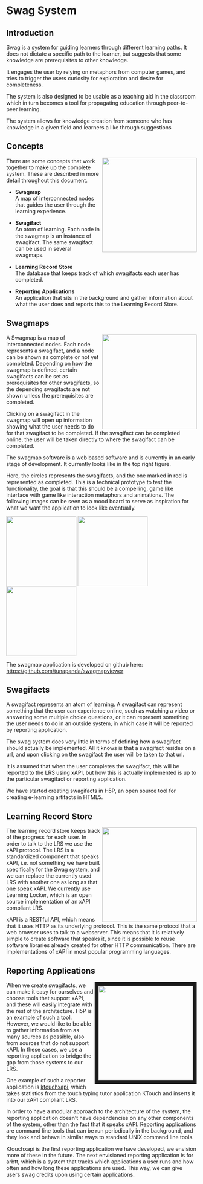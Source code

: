 Swag System
=========================

Introduction
------------

Swag is a system for guiding learners through different learning paths. It does not dictate a specific path to the learner, 
but suggests that some knowledge are prerequisites to other knowledge. 

It engages the user by relying on metaphors from 
computer games, and tries to trigger the users curiosity for exploration and desire for completeness.

The system is also designed to be usable as a teaching aid in the classroom which in turn becomes a tool for propagating education through peer-to-peer learning.  

The system allows for knowledge creation from someone who has knowledge in a given field and learners a like through suggestions 

Concepts
--------

<img align="right" width="250" src="https://raw.github.com/tunapanda/swag/master/doc/swag_system_diagram.png" />

There are some concepts that work together to make up the complete system. These are described in more detail throughout this document.

* __Swagmap__  
  A map of interconnected nodes that guides the user through the learning experience.
 
* __Swagifact__  
  An atom of learning. Each node in the swagmap is an instance of swagifact. The same swagifact can be used in several
  swagmaps.

* __Learning Record Store__  
  The database that keeps track of which swagifacts each user has completed.

* __Reporting Applications__  
  An application that sits in the background and gather information about what the user does and reports this to the
  Learning Record Store.

Swagmaps
--------

<img align="right" width="250" src="https://raw.github.com/tunapanda/swag/master/doc/swagmapviewer_screenshot.png" />

A Swagmap is a map of interconnected nodes. Each node represents a swagifact, and a node can be shown as complete or not 
yet completed. Depending on how the swagmap is defined, certain swagifacts can be set as prerequisites for other swagifacts,
so the depending swagifacts are not shown unless the prerequisites are completed.

Clicking on a swagifact in the swagmap will open up information showing what the user needs to do for that swagifact to be
completed. If the swagifact can be completed online, the user will be taken directly to where the swagifact can be completed.

The swagmap software is a web based software and is currently in an early stage of development. It currently looks like in
the top right figure.

Here, the circles represents the swagifacts, and the one marked in red is represented as completed. This is a technical
prototype to test the functionality, the goal is that this should be a compelling, game like interface with game like
interaction metaphors and animations. The following images can be seen as a mood board to serve as inspiration for what
we want the application to look like eventually.

<img align="center" height="185" src="https://raw.github.com/tunapanda/swag/master/doc/swagmap_moodboard_1.png" />
<img align="center" height="185" src="https://raw.github.com/tunapanda/swag/master/doc/swagmap_moodboard_2.png" />
<img align="center" height="185" src="https://raw.github.com/tunapanda/swag/master/doc/swagmap_moodboard_3.jpg" />

The swagmap application is developed on github here: https://github.com/tunapanda/swagmapviewer

Swagifacts
----------

A swagifact represents an atom of learning. A swagifact can represent something that the user can experience online, 
such as watching a video or answering some multiple choice questions, or it can represent something the user needs to do 
in an outside system, in which case it will be reported by reporting application.

The swag system does very little in terms of defining how a swagifact should actually be implemented. All it knows is that 
a swagifact resides on a url, and upon clicking on the swagifact the user will be taken to that url.

It is assumed that when the user completes the swagifact, this will be reported to the LRS using xAPI, but how this is 
actually implemented is up to the particular swagifact or reporting application.

We have started creating swagifacts in H5P, an open source tool for creating e-learning artifacts in HTML5.

Learning Record Store
---------------------

<img align="right" width="250" src="https://raw.github.com/tunapanda/swag/master/doc/swagmap_lrs_screenshot.png" />

The learning record store keeps track of the progress for each user. In order to talk to the LRS we use the xAPI protocol. 
The LRS is a standardized component that speaks xAPI, i.e. not something we have built specifically for the Swag system, and 
we can replace the currently used LRS with another one as long as that one speak xAPI. We currently use Learning Locker, 
which is an open source implementation of an xAPI compliant LRS.

xAPI is a RESTful API, which means that it uses HTTP as its underlying protocol. This is the same protocol that a web browser 
uses to talk to a webserver. This means that it is relatively simple to create software that speaks it, since it is possible 
to reuse software libraries already created for other HTTP communication. There are implementations of xAPI in most popular 
programming languages.

Reporting Applications
----------------------

<img align="right" width="250" src="https://raw.github.com/tunapanda/swag/master/doc/swagmap_ktouchxapi_screenshot.png" border="10"/>

When we create swagifacts, we can make it easy for ourselves and choose tools that support xAPI, and these will easily 
integrate with the rest of the architecture. H5P is an example of such a tool. However, we would like to be able to gather 
information from as many sources as possible, also from sources that do not support xAPI. In these cases, we use a reporting 
application to bridge the gap from those systems to our LRS. 

One example of such a reporter application is [ktouchxapi](https://github.com/tunapanda/ktouchxapi), which takes statistics
from the touch typing tutor application KTouch and inserts it into our xAPI compliant LRS.

In order to have a modular approach to the architecture of the system, the reporting application doesn’t have dependencies 
on any other components of the system, other than the fact that it speaks xAPI. Reporting applications are command line tools 
that can be run periodically in the background, and they look and behave in similar ways to standard UNIX command line tools.

Ktouchxapi is the first reporting application we have developed, we envision more of these in the future. The next envisioned 
reporting application is for arbtt, which is a system that tracks which applications a user runs and how often and how long 
these applications are used. This way, we can give users swag credits upon using certain applications.
